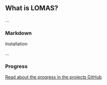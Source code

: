 ## What is LOMAS?

...

### Markdown

Installation

...

### Progress

[Read about the progress in the projects GitHub](blog/blog.md)

